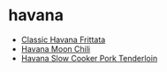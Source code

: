 # havana

 * [Classic Havana Frittata](../index/c/classic-havana-frittata-239144.json)
 * [Havana Moon Chili](../index/h/havana-moon-chili-100551.json)
 * [Havana Slow Cooker Pork Tenderloin](../index/h/havana-slow-cooker-pork-tenderloin.json)
